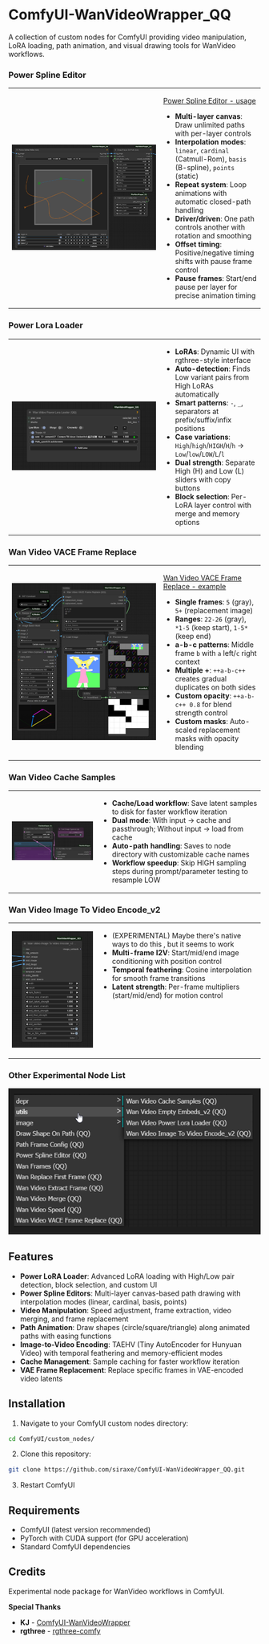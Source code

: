 # ComfyUI-WanVideoWrapper_QQ

A collection of custom nodes for ComfyUI providing video manipulation, LoRA loading, path animation, and visual drawing tools for WanVideo workflows.

### Power Spline Editor
<table>
<tr>
<td width="60%">

![img](git_assets/img/spline.png)

</td>
<td width="40%" valign="top">

[Power Spline Editor - usage](git_assets/docs/power_spline_editor.md)
- **Multi-layer canvas**: Draw unlimited paths with per-layer controls
- **Interpolation modes**: `linear`, `cardinal` (Catmull-Rom), `basis` (B-spline), `points` (static)
- **Repeat system**: Loop animations with automatic closed-path handling
- **Driver/driven**: One path controls another with rotation and smoothing
- **Offset timing**: Positive/negative timing shifts with pause frame control
- **Pause frames**: Start/end pause per layer for precise animation timing
</td>
</tr>
</table>

### Power Lora Loader
<table>
<tr>
<td width="60%">

![img](git_assets/img/lora.png)

</td>
<td width="40%" valign="top">

- **LoRAs**: Dynamic UI with rgthree-style interface
- **Auto-detection**: Finds Low variant pairs from High LoRAs automatically
- **Smart patterns**: `-`, `_`, ` ` separators at prefix/suffix/infix positions
- **Case variations**: `High`/`high`/`HIGH`/`H`/`h` → `Low`/`low`/`LOW`/`L`/`l`
- **Dual strength**: Separate High (H) and Low (L) sliders with copy buttons
- **Block selection**: Per-LoRA layer control with merge and memory options
</td>
</tr>
</table>

### Wan Video VACE Frame Replace
<table>
<tr>
<td width="60%">

![img](git_assets/img/vace.png)

</td>
<td width="40%" valign="top">

[Wan Video VACE Frame Replace - example](git_assets/examples/frame_replace.json)
- **Single frames**: `5` (gray), `5+` (replacement image)
- **Ranges**: `22-26` (gray), `*1-5` (keep start), `1-5*` (keep end)
- **a-b-c patterns**: Middle frame `b` with `a` left/`c` right context
- **Multiple +**: `++a-b-c++` creates gradual duplicates on both sides
- **Custom opacity**: `++a-b-c++ 0.8` for blend strength control
- **Custom masks**: Auto-scaled replacement masks with opacity blending
</td>
</tr>
</table>

### Wan Video Cache Samples
<table>
<tr>
<td width="35%">

![img](git_assets/img/cache.png)

</td>
<td width="65%" valign="top">

- **Cache/Load workflow**: Save latent samples to disk for faster workflow iteration
- **Dual mode**: With input → cache and passthrough; Without input → load from cache
- **Auto-path handling**: Saves to node directory with customizable cache names
- **Workflow speedup**: Skip HIGH sampling steps during prompt/parameter testing to resample LOW
</td>
</tr>
</table>

### Wan Video Image To Video Encode_v2
<table>
<tr>
<td width="35%">

![img](git_assets/img/encode.png)

</td>
<td width="65%" valign="top">

- (EXPERIMENTAL) Maybe there's native ways to do this , but it seems to work
- **Multi-frame I2V**: Start/mid/end image conditioning with position control
- **Temporal feathering**: Cosine interpolation for smooth frame transitions
- **Latent strength**: Per-frame multipliers (start/mid/end) for motion control
</td>
</tr>
</table>

### Other Experimental Node List
![Node List](git_assets/img/list.png)


## Features

- **Power LoRA Loader**: Advanced LoRA loading with High/Low pair detection, block selection, and custom UI
- **Power Spline Editors**: Multi-layer canvas-based path drawing with interpolation modes (linear, cardinal, basis, points)
- **Video Manipulation**: Speed adjustment, frame extraction, video merging, and frame replacement
- **Path Animation**: Draw shapes (circle/square/triangle) along animated paths with easing functions
- **Image-to-Video Encoding**: TAEHV (Tiny AutoEncoder for Hunyuan Video) with temporal feathering and memory-efficient modes
- **Cache Management**: Sample caching for faster workflow iteration
- **VAE Frame Replacement**: Replace specific frames in VAE-encoded video latents

## Installation

1. Navigate to your ComfyUI custom nodes directory:
```bash
cd ComfyUI/custom_nodes/
```

2. Clone this repository:
```bash
git clone https://github.com/siraxe/ComfyUI-WanVideoWrapper_QQ.git
```

3. Restart ComfyUI

## Requirements

- ComfyUI (latest version recommended)
- PyTorch with CUDA support (for GPU acceleration)
- Standard ComfyUI dependencies

## Credits

Experimental node package for WanVideo workflows in ComfyUI.

**Special Thanks**
- **KJ** - [ComfyUI-WanVideoWrapper](https://github.com/kijai/ComfyUI-WanVideoWrapper)
- **rgthree** - [rgthree-comfy](https://github.com/rgthree/rgthree-comfy)

